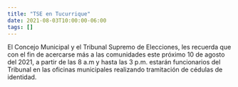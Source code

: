 ```yaml
---
title: "TSE en Tucurrique"
date: 2021-08-03T10:00:00-06:00
tags: []
---
```

El Concejo Municipal y el Tribunal Supremo de Elecciones, les recuerda que con el fin de acercarse más a las comunidades este próximo 10 de agosto del 2021, a partir de las 8 a.m y hasta las 3 p.m. estarán funcionarios del Tribunal en las oficinas municipales realizando tramitación de cédulas de identidad.
